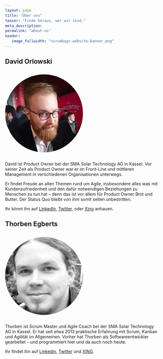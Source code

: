 ```yaml
---
layout: page
title: "Über uns"
teaser: "Finde heraus, wer wir sind."
meta_description:
permalink: "about-us"
header:
   image_fullwidth: "scrumbags-website-banner.png"
---
```


<style>
.gravatar-avatar {
  margin: 12px 0 12px 0;
  height: 256px;
	border-radius: 50%;
	-moz-border-radius: 50%;
	-webkit-border-radius: 50%;
}
</style>

## David Orlowski

<img src="/images/davidorlowski.jpg" class="gravatar-avatar">

David ist Product Owner bei der SMA Solar Technology AG in Kassel. Vor seiner Zeit als Product Owner war er im Front-Line und mittleren Management in verschiedenen Organisationen unterwegs.

Er findet Freude an allen Themen rund um Agile, insbesondere alles was mit Kundenzufriedenheit und den dafür notwendigen Beziehungen zu Menschen zu tun hat – denn das ist vor allem für Product Owner Brot und Butter. Der Status Quo bleibt von ihm somit selten unbestritten.

Ihr könnt ihn auf [LinkedIn](https://www.linkedin.com/in/david-orlowski-08334971/), [Twitter](https://twitter.com/DavidOrlowski3), oder [Xing](https://www.xing.com/profile/David_Orlowski3) anhauen.

## Thorben Egberts

<img src="/images/thorbenegberts.jpg" class="gravatar-avatar">

Thorben ist Scrum Master und Agile Coach bei der SMA Solar Technology AG in Kassel. Er hat seit etwa 2013 praktische Erfahrung mit Scrum, Kanban und Agilität im Allgemeinen. Vorher hat Thorben als Softwareentwickler gearbeitet – und programmiert hier und da auch noch heute.

Ihr findet ihn auf [Linkedin](https://www.linkedin.com/pub/thorben-egberts/85/690/94b), [Twitter](https://twitter.com/thorbenegberts) und [XING](https://www.xing.com/profile/Thorben_Egberts).
